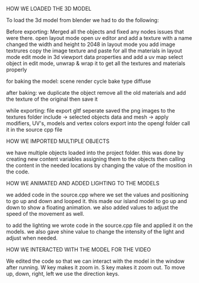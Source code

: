 HOW WE LOADED THE 3D MODEL

To load the 3d model from blender we had to do the following:

Before exporting:
Merged all the objects and fixed any nodes issues that were there.
open layout mode
open uv editor and add a texture with a name
changed the width and height to 2048
in layout mode you add image textrures
copy the image texture and paste for all the materials in layout mode
edit mode in 3d viewport
data properties and add a uv map
select object in edit mode, unwrap & wrap it to get all the textures and materials properly

for baking the model:
scene
render
cycle
bake type diffuse

after baking:
we duplicate the object
remove all the old materials and add the texture of the original
then save it

while exporting:
file
export
gltf seperate
saved the png images to the textures folder
include -> selected objects
data and mesh -> apply modifiers, UV's, models and vertex colors
export into the opengl folder
call it in the source cpp file

HOW WE IMPORTED MULTIPLE OBJECTS

we have multiple objects loaded into the project folder.
this was done by creating new content variables
assigning them to the objects
then calling the content in the needed locations by changing the value of the mosition in the code.

HOW WE ANIMATED AND ADDED LIGHTING TO THE MODELS

we added code in the source.cpp where we set the values and positioning to go up and down and looped it.
this made our island model to go up and down to show a floating animation.
we also added values to adjust the speed of the movement as well.

to add the lighting we wrote code in the source.cpp file and applied it on the models.
we also gave shine value to change the intensity of the light and adjust when needed.

HOW WE INTERACTED WITH THE MODEL FOR THE VIDEO

We edited the code so that we can interact with the model in the window after running.
W key makes it zoom in.
S key  makes it zoom out.
To move up, down, right, left we use the direction keys.
